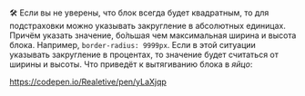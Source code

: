 🛠 Если вы не уверены, что блок всегда будет квадратным, то для подстраховки можно указывать закругление в абсолютных единицах.  Причём указать значение, бо́льшая чем максимальная ширина и высота блока. Например, `border-radius: 9999px`. Если в этой ситуации указывать закругление в процентах, то значение будет считаться от ширины и высоты. Что приведёт к вытягиванию блока в _яйцо_:

https://codepen.io/Realetive/pen/yLaXjqp
